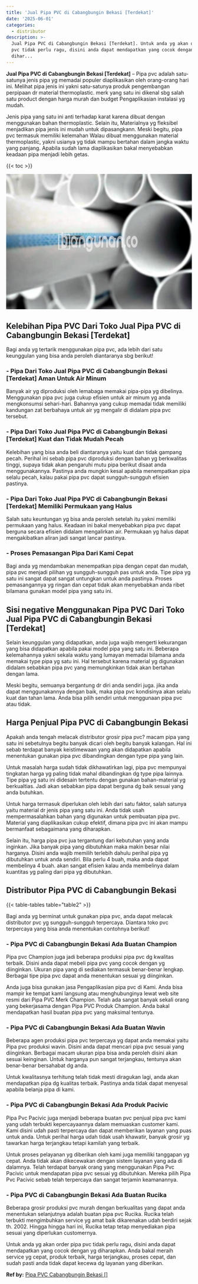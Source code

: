 ```yaml
---
title: 'Jual Pipa PVC di Cabangbungin Bekasi [Terdekat]'
date: '2025-06-01'
categories:
  - distributor
description: >-
  Jual Pipa PVC di Cabangbungin Bekasi [Terdekat]. Untuk anda yg akan order pipa
  pvc tidak perlu ragu, disini anda dapat mendapatkan yang cocok dengan yg
  dihar...
---
```


**Jual Pipa PVC di Cabangbungin Bekasi \[Terdekat\]** – Pipa pvc adalah satu-satunya jenis pipa yg memadai populer diaplikasikan oleh orang-orang hari ini. Melihat pipa jenis ini yakni satu-satunya produk pengembangan perpipaan dr material thermoplastic. merk yang satu ini dikenal sbg salah satu product dengan harga murah dan budget Pengaplikasian instalasi yg mudah.

Jenis pipa yang satu ini anti terhadap karat karena dibuat dengan menggunakan bahan thermoplastic. Selain itu, Materialnya yg fleksibel menjadikan pipa jenis ini mudah untuk dipasangkann. Meski begitu, pipa pvc termasuk memiliki kelemahan Walau dibuat menggunakan material thermoplastic, yakni usianya yg tidak mampu bertahan dalam jangka waktu yang panjang. Apabila sudah lama diaplikasikan bakal menyebabkan keadaan pipa menjadi lebih getas.

{{< toc >}}

![Jual Pipa PVC di Cabangbungin Bekasi [Terdekat]](/images/jaul-pipa-pvc-01.png)

## Kelebihan Pipa PVC Dari Toko Jual Pipa PVC di Cabangbungin Bekasi \[Terdekat\]

Bagi anda yg tertarik menggunakan pipa pvc, ada lebih dari satu keunggulan yang bisa anda peroleh diantaranya sbg berikut!

### \- Pipa Dari Toko Jual Pipa PVC di Cabangbungin Bekasi \[Terdekat\] Aman Untuk Air Minum

Banyak air yg diproduksi oleh lemabaga memakai pipa-pipa yg dibelinya. Menggunakan pipa pvc juga cukup efisien untuk air minum yg anda mengkonsumsi sehari-hari. Bahannya yang cukup memadai tidak memiliki kandungan zat berbahaya untuk air yg mengalir di didalam pipa pvc tersebut.

### \- Pipa Dari Toko Jual Pipa PVC di Cabangbungin Bekasi \[Terdekat\] Kuat dan Tidak Mudah Pecah

Kelebihan yang bisa anda beli diantaranya yaitu kuat dan tidak gampang pecah. Perihal ini sebab pipa pvc diproduksi dengan bahan yg berkwalitas tinggi, supaya tidak akan pengaruhi mutu pipa berikut disaat anda menggunakannya. Pastinya anda mungkin kesal apabila menempatkan pipa selalu pecah, kalau pakai pipa pvc dapat sungguh-sungguh efisien pastinya.

### \- Pipa Dari Toko Jual Pipa PVC di Cabangbungin Bekasi \[Terdekat\] Memiliki Permukaan yang Halus

Salah satu keuntungan yg bisa anda peroleh setelah itu yakni memiliki permukaan yang halus. Keadaan ini bakal menyebabkan pipa pvc dapat berguna secara efisien didalam mengalirkan air. Permukaan yg halus dapat mengakibatkan aliran jadi sangat lancar pastinya.

### \- Proses Pemasangan Pipa Dari Kami Cepat

Bagi anda yg mendambakan menempatkan pipa dengan cepat dan mudah, pipa pvc menjadi pilihan yg sungguh-sungguh pas untuk anda. Tipe pipa yg satu ini sangat dapat sangat untungkan untuk anda pastinya. Proses pemasangannya yg ringan dan cepat tidak akan menyebabkan anda ribet bilamana gunakan model pipa yang satu ini.

## Sisi negative Menggunakan Pipa PVC Dari Toko Jual Pipa PVC di Cabangbungin Bekasi \[Terdekat\]

Selain keunggulan yang didapatkan, anda juga wajib mengerti kekurangan yang bisa didapatkan apabila pakai model pipa yang satu ini. Beberapa kelemahannya yakni sekala waktu yang lumayan memadai bilamana anda memakai type pipa yg satu ini. Hal tersebut karena material yg digunakan didalam sebabkan pipa pvc yang memungkinkan tidak akan bertahan dengan lama.

Meski begitu, semuanya bergantung dr diri anda sendiri juga. jika anda dapat menggunakannya dengan baik, maka pipa pvc kondisinya akan selalu kuat dan tahan lama. Anda bisa pilih sendiri untuk menggunaan pipa pvc atau tidak.

## Harga Penjual Pipa PVC di Cabangbungin Bekasi

Apakah anda tengah melacak distributor grosir pipa pvc? macam pipa yang satu ini sebetulnya begitu banyak dicari oleh begitu banyak kalangan. Hal ini sebab terdapat banyak keistimewaan yang akan didapatkan apabila menentukan gunakan pipa pvc dibandingkan dengan type pipa yang lain.

Untuk masalah harga sudah tidak dikhawatirkan lagi, pipa pvc mempunyai tingkatan harga yg paling tidak mahal dibandingkan dg type pipa lainnya. Tipe pipa yg satu ini didesain tertentu dengan gunakan bahan-material yg berkualtias. Jadi akan sebabkan pipa dapat berguna dg baik sesuai yang anda butuhkan.

Untuk harga termasuk diperlukan oleh lebih dari satu faktor, salah satunya yaitu material dr jenis pipa yang satu ini. Anda tidak usah mempermasalahkan bahan yang digunakan untuk pembuatan pipa pvc. Material yang diaplikasikan cukup efektif, dimana pipa pvc ini akan mampu bermanfaat sebagaimana yang diharapkan.

Selain itu, harga pipa pvc jua tergantung dari kebutuhan yang anda inginkan. Jika banyak pipa yang dibutuhkan maka makin besar nilai harganya. Disini anda wajib memilih terlebih dahulu perihal pipa yg dibutuhkan untuk anda sendiri. Bila perlu 4 buah, maka anda dapat membelinya 4 buah. akan sangat efisien kalau anda membelinya dalam kuantitas yg paling dari pipa yg dibutuhkan.

## Distributor Pipa PVC di Cabangbungin Bekasi

{{< table-tables table="table2" >}}

Bagi anda yg berminat untuk gunakan pipa pvc, anda dapat melacak distributor pvc yg sungguh-sungguh terpercaya. Diantara toko pvc terpercaya yang bisa anda menentukan contohnya berikut!

### \- Pipa PVC di Cabangbungin Bekasi Ada Buatan Champion

Pipa pvc Champion juga jadi beberapa produksi pipa pvc dg kwalitas terbaik. Disini anda dapat mebeli pipa pvc yang cocok dengan yg diinginkan. Ukuran pipa yang di sediakan termasuk benar-benar lengkap. Berbagai tipe pipa pvc dapat anda menentukan sesuai yg diinginkan.

Anda juga bisa gunakan jasa Pengaplikasian pipa pvc di Kami. Anda bisa mampir ke tempat kami langsung atau menghubunginya lewat web site resmi dari Pipa PVC Merk Champion. Telah ada sangat banyak sekali orang yang bekerjasama dengan Pipa PVC Produk Champion. Anda bakal mendapatkan hasil buatan pipa pvc yang maksimal tentunya.

### \- Pipa PVC di Cabangbungin Bekasi Ada Buatan Wavin

Beberapa agen produksi pipa pvc terpercaya yg dapat anda memakai yaitu Pipa pvc produksi wavin. Disini anda dapat mencari pipa pvc sesuai yang diinginkan. Berbagai macam ukuran pipa bisa anda peroleh disini akan sesuai keinginan. Untuk harganya pun sangat terjangkau, tentunya akan benar-benar bersahabat dg anda.

Untuk kwalitasnya terhitung telah tidak mesti diragukan lagi, anda akan mendapatkan pipa dg kualitas terbaik. Pastinya anda tidak dapat menyesal apabila belanja pipa di kami.

### \- Pipa PVC di Cabangbungin Bekasi Ada Produk Pacivic

Pipa Pvc Pacivic juga menjadi beberapa buatan pvc penjual pipa pvc kami yang udah terbukti kepercayaannya dalam memuaskan customer kami. Kami disini udah pasti terpercaya dan dapat memberikan layanan yang puas untuk anda. Untuk perihal harga udah tidak usah khawatir, banyak grosir yg tawarkan harga terjangkau tetapi kamilah yang terbaik.

Untuk proses pelayanan yg diberikan oleh kami juga memiliki tanggapan yg cepat. Anda tidak akan dikecewakan dengan sistem layanan yang ada di dalamnya. Telah terdapat banyak orang yang menggunakan Pipa Pvc Pacivic untuk mendapatan pipa pvc sesuai yg dibutuhkan. Mereka pilih Pipa Pvc Pacivic sebab telah terpercaya dan sangat terjamin keamanannya.

### \- Pipa PVC di Cabangbungin Bekasi Ada Buatan Rucika

Beberapa grosir produksi pvc murah dengan berkualitas yang dapat anda menentukan selanjutnya adalah buatan pipa pvc Rucika. Rucika telah terbukti mengimbuhkan service yg amat baik dikarenakan udah berdiri sejak th. 2002. Hingga hingga hari ini, Rucika tetap tetap menyediakan pipa sesuai yang diperlukan customernya.

Untuk anda yg akan order pipa pvc tidak perlu ragu, disini anda dapat mendapatkan yang cocok dengan yg diharapkan. Anda bakal meraih service yg cepat, produk terbaik, harga terjangkau, proses cepat, dan sudah pasti anda tidak dapat kecewa dg layanan yang diberikan.

**Ref by:** [Pipa PVC Cabangbungin Bekasi []](https://id.wikipedia.org/wiki/Pipa)
